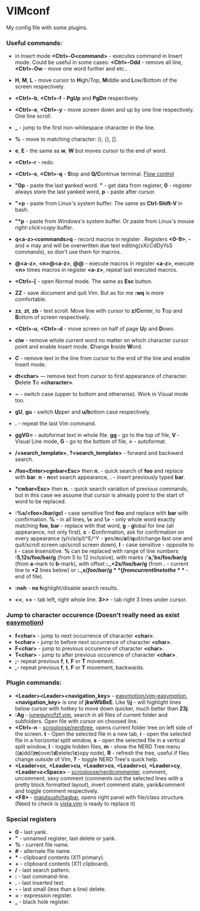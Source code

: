 # VIMconf

My config file with some plugins.

### Useful commands:

- in Insert mode **\<Ctrl>-O\<command>** - executes command in Insert mode. Could be useful in some cases: **\<Ctrl>-Odd** - remove all line, **\<Ctrl>-Ow** - move one word further and etc..
- **H**, **M**, **L** - move cursor to **H**igh/Top, **M**iddle and **L**ow/Bottom of the screen respectively. 
- **\<Ctrl>-b**, **\<Ctrl>-f** - **PgUp** and **PgDn** respectively.
- **\<Ctrl>-e**, **\<Ctrl>-y** - move screen down and up by one line respectively. One line scroll.
- **_** - jump to the first non-whitespace character in the line.
- **%** - move to matching character: (), {}, [].
- **e**, **E** - the same as **w**, **W** but moves cursor to the end of word.
- **\<Ctrl>-r** - redo.
- **\<Ctrl>-s**, **\<Ctrl>-q** - **S**top and **Q/C**ontinue terminal. [Flow control](https://unix.stackexchange.com/a/12146)
- **"0p** - paste the last **y**anked word. **"** - get data from register, **0** - register always store the last yanked word, **p** - paste after cursor.
- **"+p** - paste from Linux's system buffer. The same as **Ctrl-Shift-V** in bash.
- **"\*p** - paste from Windows's system buffer. Or paste from Linux's mouse *right-click>copy* buffer.
- **q\<a-z>\<commands>q** - record macros in register **<a-z>**. Registers **<0-9>**, **-** and **=** may and will be overwritten due text editing(xXcCdDyYsS commands), so don't use them for macros.
- **@\<a-z>**, **\<n>@\<a-z>**, **@@** - execute macros in register **\<a-z>**, execute **\<n>** times macros in register **\<a-z>**, repeat last executed macros.



- **\<Ctrl>-[** - open Normal mode. The same as **Esc** button.
- **ZZ** - save document and quit Vim. But as for me **:wq** is more comfortable.
- **zz**, **zt**, **zb** - text scroll. Move line with cursor to **z/C**enter, to **T**op and **B**ottom of screen respectively.
- **\<Ctrl>-u**, **\<Ctrl>-d** - move screen on half of page **U**p and **D**own.
- **ciw** - remove whole current word no matter on which character cursor point and enable Insert mode. **C**hange **I**nside **W**ord.
- **C** - remove text in the line from cursor to the end of the line and enable Insert mode.
- **dt\<char>** — remove text from cursor to first appearance of character. **D**elete **T**o **\<character>**.
- **~** - switch case (upper to bottom and otherwise). Work in Visual mode too.
- **gU**, **gu** - switch **U**pper and **u/b**ottom case respectively.
- **.** - repeat the last Vim command.
- **ggVG=** - autoformat text in whole file. **gg** - go to the top of file, **V** - Visual Line mode, **G** - go to the bottom of file, **=** - autoformat.
- **/<search_template>**, **?\<search_template>** - forward and backward search.
- **/foo\<Enter>cgnbar\<Esc>** then **n.** - quick search of **foo** and replace with **bar**. **n** - **n**ext search appearance, **.** - insert previously typed **bar**.
- **\*cwbar\<Esc>** then **n.** - quick search variation of previous commands, but in this case we assume that cursor is already point to the start of word to be replaced.
- **:%s/\<foo\>/bar/gcI** - case sensitive find **foo** and replace with **bar** with confirmation. **%** - in all lines, **\\<** and **\\>** - only whole word exactly matching **foo**, **bar** - replace with that word, **g** - **g**lobal for line (all appearance, not only first), **c** - **C**onfirmation, ask for confirmation on every appearance (y/n/a/q/l/^E/^Y - **y**es/**n**o/**a**ll/**q**uit/change **l**ast one and quit/scroll screen up/scroll screen down), **I** - case sensitive - opposite to **i** - case **i**nsensitive. **%** can be replaced with range of line numbers **:5,12s/foo/bar/g** (from 5 to 12 inclusive), with marks **:'a,'bs/foo/bar/g** (from **a**-mark to **b**-mark), with offset **:.,+2s/foo/bar/g** (from **.** - current line to **+2** lines below) or **:.,$s/foo/bar/g** (from current line to the **$** - end of file).
- **:noh** - **no h**ighlight/disable search results.
- **<<**, **>>** - tab left, right whole line. **3>>** - tab right 3 lines under cursor.

### Jump to character occurence (Doesn't really need as exist [easymotion](https://github.com/easymotion/vim-easymotion))
- **f\<char>** - jump to next occurrence of character **\<char>**.
- **t\<char>** - jump to before next occurrence of character **\<char>**.
- **F\<char>** - jump to previous occurence of character **\<char>**.
- **T\<char>** - jump to after previous occurence of character **\<char>**.
- **;**- repeat previous **f**, **t**, **F** or **T** movement.
- **,**- repeat previous **f**, **t**, **F** or **T** movement, backwards.


### Plugin commands:
- **\<Leader>\<Leader><navigation_key>** - [easymotion/vim-easymotion](https://github.com/easymotion/vim-easymotion), **<navigation_key>** is one of **jkwWbBeE**. Like **\\\j** - will highlight lines below cursor with hotkey to move down quicker, much better than **23j**.
- **:Ag** - [junegunn/fzf.vim](https://github.com/junegunn/fzf.vim), search in all files of current folder and subfolders. Open file with cursor on choosed line.
- **\<Ctrl>-n** - [scrooloose/nerdtree](https://github.com/preservim/nerdtree), opens current folder tree on left side of the screen. **t** - Open the selected file in a new tab, **i** - open the selected file in a horizontal split window, **s** - open the selected file in a vertical split window, **I** - toggle hidden files, **m** - show the NERD Tree menu ((**a**)dd/(**m**)ove/(**d**)elete/(**c**)opy node), **R** - refresh the tree, useful if files change outside of Vim, **?** - toggle NERD Tree's quick help.
- **\<Leader>cc**,  **\<Leader>cu**,  **\<Leader>cs**,  **\<Leader>ci**,  **\<Leader>cy**,  **\<Leader>c\<Space>**  - [scrooloose/nerdcommenter](https://github.com/preservim/nerdcommenter), comment, uncomment, sexy comment (comments out the selected lines with a pretty block formatted layout), invert comment state, yank&comment and toggle comment respectively.
- **\<F8>** - [majutsushi/tagbar](https://github.com/preservim/tagbar), opens right panel with file/class structure. (Need to check is [vista.vim](https://github.com/liuchengxu/vista.vim) is ready to replace it)



### Special registers
- **0** - last yank.
- **"** - unnamed register, last delete or yank.
- **%** - current file name.
- **#** - alternate file name.
- **\*** - clipboard contents (X11 primary).
- **+** - clipboard contents (X11 clipboard).
- **/** - last search pattern.
- **:** - last command-line.
- **.** - last inserted text.
- **-** - last small (less than a line) delete.
- **=** - expression register.
- **\_** - black hole register.

